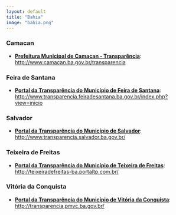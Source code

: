 ```yaml
---
layout: default
title: "Bahia"
image: "bahia.png"
---
```


### Camacan

- **[Prefeitura Municipal de Camacan - Transparência](http://www.camacan.ba.gov.br/transparencia)**: http://www.camacan.ba.gov.br/transparencia

### Feira de Santana

- **[Portal da Transparência do Município de Feira de Santana](http://www.transparencia.feiradesantana.ba.gov.br/index.php?view=inicio)**: http://www.transparencia.feiradesantana.ba.gov.br/index.php?view=inicio

### Salvador

- **[Portal da Transparência do Município de Salvador](http://www.transparencia.salvador.ba.gov.br/)**: http://www.transparencia.salvador.ba.gov.br/

### Teixeira de Freitas

- **[Portal da Transparência do Município de Teixeira de Freitas](http://teixeiradefreitas-ba.portaltp.com.br/)**: http://teixeiradefreitas-ba.portaltp.com.br/

### Vitória da Conquista

- **[Portal da Transparência do Município de Vitória da Conquista](http://transparencia.pmvc.ba.gov.br/)**: http://transparencia.pmvc.ba.gov.br/
